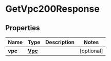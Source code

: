 

# GetVpc200Response


## Properties

| Name | Type | Description | Notes |
|------------ | ------------- | ------------- | -------------|
|**vpc** | [**Vpc**](Vpc.md) |  |  [optional] |




